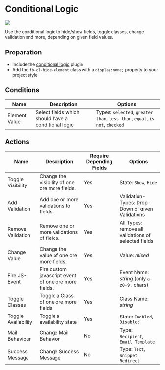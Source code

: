 # Conditional Logic
![](https://user-images.githubusercontent.com/700119/43034880-05fca358-8ce5-11e8-8fc4-2954fc7b942d.png)

Use the conditional logic to hide/show fields, toggle classes, change validation and more, depending on given field values.

## Preparation
- Include the [conditional logic](91_Javascript.md#Conditional-logic-plugin) plugin
- Add the `fb-cl-hide-element` class with a `display:none;` property to your project style

## Conditions

| Name | Description | Options |
|------|-------------|---------|
| Element Value | Select fields which should have a conditional logic | Types: `selected`, `greater than`, `less than`, `equal`, `is not`, `checked` |

## Actions

| Name | Description | Require Depending Fields | Options |
|------|-------------|--------------------------|---------|
| Toggle Visibility | Change the visibility of one ore more fields. | Yes | State: `Show`, `Hide` |
| Add Validation | Add one or more validations to fields. | Yes | Validation-Types: Drop-Down of given Validations |
| Remove Validation | Remove one or more validations of fields. | Yes | All Types: remove all validations of selected fields |
| Change Value | Change the value of one ore more fields. | Yes | Value: *mixed* |
| Fire JS-Event | Fire custom javascript event of one ore more fields. | Yes | Event Name: *string* (only `a-z0-9.` chars) |
| Toggle Classes | Toggle a Class of one ore more fields | Yes | Class Name: *string* |
| Toggle Availability | Toggle a availability state | Yes | State: `Enabled`, `Disabled` |
| Mail Behaviour | Change Mail Behavior | No | Type: `Recipient`, `Email Template` |
| Success Message | Change Success Message | No | Type: `Text`, `Snippet`, `Redirect` |